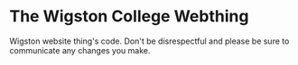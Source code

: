 # The Wigston College Webthing
Wigston website thing's code. Don't be disrespectful and please be sure to communicate any changes you make.
